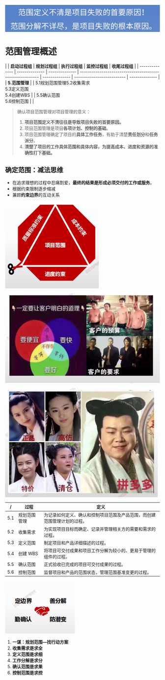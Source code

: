 ![image-20210222212447099](assets/image-20210222212447099.png)

# 范围管理概述

|                | **启动过程组** | **规划过程组**                                            | **执行过程组** | **监控过程组**             | **收尾过程组** |
| -------------- | -------------- | -------------- | --------------------------------------------------------- | -------------- | -------------------------- | -------------- |
| **5.范围管理** |                | 5.1规划范围管理5.2收集需求<br/>5.3定义范围<br/>5.4创建WBS |                | 5.5确认范围<br>5.6控制范围 |                |

> 确认项目范围管理对项目管理的意义：
>
> 1. **项目范围定义不清往往是导致项目失败的首要原因。**
> 2. 项目范围管理是项目**各项计划、控制的基础**。
> 3. 项目范围管理确定了项目的**具体工作任务**，有助于清楚**责任划分**和**任务派分**。
> 4. **清楚了项目的工作具体范围和具体内容，为提高成本、进度和资源的准确性打下基础。**



## 确定范围：减法思维

- 在追求理想的过程中忍痛割爱，**最终的结果是形成必须交付的工作或服务**。
- 根据约束限制逐步缩减
- 兼顾**约束边界**的互动关系

![image-20210223222828826](assets/image-20210223222828826.png)

![image-20210223222840330](assets/image-20210223222840330.png)

![image-20210223222849470](assets/image-20210223222849470.png)





| / | 过程 | 定义 |
| ---- | ---- |---- |
|5.1 |规划范围管理|为记录如何定义、确认和控制项目范围及产品范围，而创建范围管理计划的过程。|
|5.2| 收集需求|为实现项目目标而确定、记录并管理相关方的需要和需求的过程。|
|5.3| 定义范围| 制定项目和产品详细描述的过程。|
|5.4| 创建 WBS|将项目可交付成果和项目工作分解为较小的、更易于管理的组件的过程。|
|5.5 |确认范围| 正式验收已完成的项目可交付成果的过程。|
|5.6 |控制范围 |监督项目和产品的范围状态，管理范围基准变更的过程。|

![image-20210223223045316](assets/image-20210223223045316.png)





1. **一谋：规划范围—找行动方案**  
2. **收集需求是求全**  
3. **定义范围是求细** 
4. **工作分解是求分**  
5. **确认范围是求果** 
6. **控制范围是求控**



